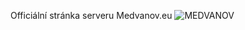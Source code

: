 Officiální stránka serveru Medvanov.eu
![MEDVANOV](https://user-images.githubusercontent.com/97040551/151829594-982cfe63-fb79-42e8-bfc4-fead0ba79d26.png)
